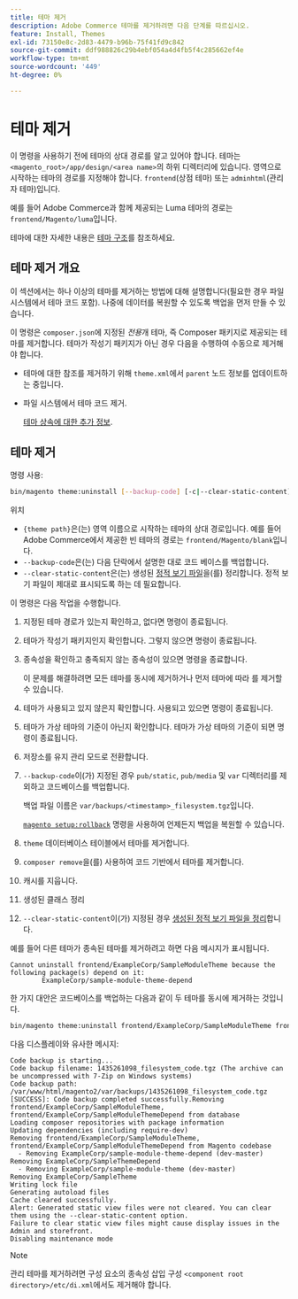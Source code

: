 ```yaml
---
title: 테마 제거
description: Adobe Commerce 테마를 제거하려면 다음 단계를 따르십시오.
feature: Install, Themes
exl-id: 73150e8c-2d83-4479-b96b-75f41fd9c842
source-git-commit: ddf988826c29b4ebf054a4d4fb5f4c285662ef4e
workflow-type: tm+mt
source-wordcount: '449'
ht-degree: 0%

---
```


# 테마 제거

이 명령을 사용하기 전에 테마의 상대 경로를 알고 있어야 합니다. 테마는 `<magento_root>/app/design/<area name>`의 하위 디렉터리에 있습니다. 영역으로 시작하는 테마의 경로를 지정해야 합니다. `frontend`(상점 테마) 또는 `adminhtml`(관리자 테마)입니다.

예를 들어 Adobe Commerce과 함께 제공되는 Luma 테마의 경로는 `frontend/Magento/luma`입니다.

테마에 대한 자세한 내용은 [테마 구조](https://developer.adobe.com/commerce/frontend-core/guide/themes/structure/)를 참조하세요.

## 테마 제거 개요

이 섹션에서는 하나 이상의 테마를 제거하는 방법에 대해 설명합니다(필요한 경우 파일 시스템에서 테마 코드 포함). 나중에 데이터를 복원할 수 있도록 백업을 먼저 만들 수 있습니다.

이 명령은 `composer.json`에 지정된 *전용*&#x200B;개 테마, 즉 Composer 패키지로 제공되는 테마를 제거합니다. 테마가 작성기 패키지가 아닌 경우 다음을 수행하여 수동으로 제거해야 합니다.

* 테마에 대한 참조를 제거하기 위해 `theme.xml`에서 `parent` 노드 정보를 업데이트하는 중입니다.
* 파일 시스템에서 테마 코드 제거.

  [테마 상속에 대한 추가 정보](https://developer.adobe.com/commerce/frontend-core/guide/themes/inheritance/).

## 테마 제거

명령 사용:

```bash
bin/magento theme:uninstall [--backup-code] [-c|--clear-static-content] {theme path} ... {theme path}
```

위치

* `{theme path}`은(는) 영역 이름으로 시작하는 테마의 상대 경로입니다. 예를 들어 Adobe Commerce에서 제공한 빈 테마의 경로는 `frontend/Magento/blank`입니다.
* `--backup-code`은(는) 다음 단락에서 설명한 대로 코드 베이스를 백업합니다.
* `--clear-static-content`은(는) 생성된 [정적 보기 파일](../../configuration/cli/static-view-file-deployment.md)을(를) 정리합니다. 정적 보기 파일이 제대로 표시되도록 하는 데 필요합니다.

이 명령은 다음 작업을 수행합니다.

1. 지정된 테마 경로가 있는지 확인하고, 없다면 명령이 종료됩니다.
1. 테마가 작성기 패키지인지 확인합니다. 그렇지 않으면 명령이 종료됩니다.
1. 종속성을 확인하고 충족되지 않는 종속성이 있으면 명령을 종료합니다.

   이 문제를 해결하려면 모든 테마를 동시에 제거하거나 먼저 테마에 따라 를 제거할 수 있습니다.

1. 테마가 사용되고 있지 않은지 확인합니다. 사용되고 있으면 명령이 종료됩니다.
1. 테마가 가상 테마의 기준이 아닌지 확인합니다. 테마가 가상 테마의 기준이 되면 명령이 종료됩니다.
1. 저장소를 유지 관리 모드로 전환합니다.
1. `--backup-code`이(가) 지정된 경우 `pub/static`, `pub/media` 및 `var` 디렉터리를 제외하고 코드베이스를 백업합니다.

   백업 파일 이름은 `var/backups/<timestamp>_filesystem.tgz`입니다.

   [`magento setup:rollback`](uninstall-modules.md#roll-back-the-file-system-database-or-media-files) 명령을 사용하여 언제든지 백업을 복원할 수 있습니다.

1. `theme` 데이터베이스 테이블에서 테마를 제거합니다.
1. `composer remove`을(를) 사용하여 코드 기반에서 테마를 제거합니다.
1. 캐시를 지웁니다.
1. 생성된 클래스 정리
1. `--clear-static-content`이(가) 지정된 경우 [생성된 정적 보기 파일을 정리](../../configuration/cli/static-view-file-deployment.md)합니다.

예를 들어 다른 테마가 종속된 테마를 제거하려고 하면 다음 메시지가 표시됩니다.

```terminal
Cannot uninstall frontend/ExampleCorp/SampleModuleTheme because the following package(s) depend on it:
        ExampleCorp/sample-module-theme-depend
```

한 가지 대안은 코드베이스를 백업하는 다음과 같이 두 테마를 동시에 제거하는 것입니다.

```bash
bin/magento theme:uninstall frontend/ExampleCorp/SampleModuleTheme frontend/ExampleCorp/SampleModuleThemeDepend --backup-code
```

다음 디스플레이와 유사한 메시지:

```terminal
Code backup is starting...
Code backup filename: 1435261098_filesystem_code.tgz (The archive can be uncompressed with 7-Zip on Windows systems)
Code backup path: /var/www/html/magento2/var/backups/1435261098_filesystem_code.tgz
[SUCCESS]: Code backup completed successfully.Removing frontend/ExampleCorp/SampleModuleTheme, frontend/ExampleCorp/SampleModuleThemeDepend from database
Loading composer repositories with package information
Updating dependencies (including require-dev)
Removing frontend/ExampleCorp/SampleModuleTheme, frontend/ExampleCorp/SampleModuleThemeDepend from Magento codebase
  - Removing ExampleCorp/sample-module-theme-depend (dev-master)
Removing ExampleCorp/SampleThemeDepend
  - Removing ExampleCorp/sample-module-theme (dev-master)
Removing ExampleCorp/SampleTheme
Writing lock file
Generating autoload files
Cache cleared successfully.
Alert: Generated static view files were not cleared. You can clear them using the --clear-static-content option.
Failure to clear static view files might cause display issues in the Admin and storefront.
Disabling maintenance mode
```

>[!NOTE]
>
>관리 테마를 제거하려면 구성 요소의 종속성 삽입 구성 `<component root directory>/etc/di.xml`에서도 제거해야 합니다.
